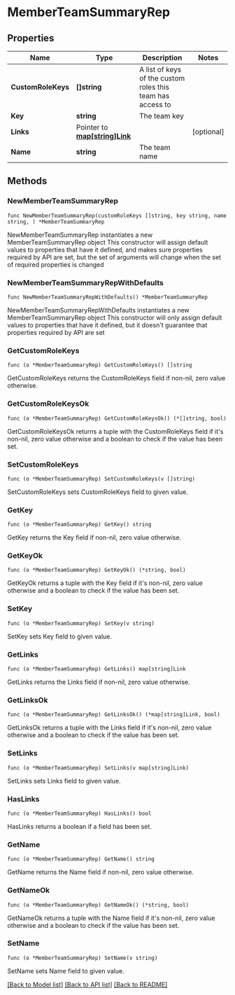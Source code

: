 # MemberTeamSummaryRep

## Properties

Name | Type | Description | Notes
------------ | ------------- | ------------- | -------------
**CustomRoleKeys** | **[]string** | A list of keys of the custom roles this team has access to | 
**Key** | **string** | The team key | 
**Links** | Pointer to [**map[string]Link**](Link.md) |  | [optional] 
**Name** | **string** | The team name | 

## Methods

### NewMemberTeamSummaryRep

`func NewMemberTeamSummaryRep(customRoleKeys []string, key string, name string, ) *MemberTeamSummaryRep`

NewMemberTeamSummaryRep instantiates a new MemberTeamSummaryRep object
This constructor will assign default values to properties that have it defined,
and makes sure properties required by API are set, but the set of arguments
will change when the set of required properties is changed

### NewMemberTeamSummaryRepWithDefaults

`func NewMemberTeamSummaryRepWithDefaults() *MemberTeamSummaryRep`

NewMemberTeamSummaryRepWithDefaults instantiates a new MemberTeamSummaryRep object
This constructor will only assign default values to properties that have it defined,
but it doesn't guarantee that properties required by API are set

### GetCustomRoleKeys

`func (o *MemberTeamSummaryRep) GetCustomRoleKeys() []string`

GetCustomRoleKeys returns the CustomRoleKeys field if non-nil, zero value otherwise.

### GetCustomRoleKeysOk

`func (o *MemberTeamSummaryRep) GetCustomRoleKeysOk() (*[]string, bool)`

GetCustomRoleKeysOk returns a tuple with the CustomRoleKeys field if it's non-nil, zero value otherwise
and a boolean to check if the value has been set.

### SetCustomRoleKeys

`func (o *MemberTeamSummaryRep) SetCustomRoleKeys(v []string)`

SetCustomRoleKeys sets CustomRoleKeys field to given value.


### GetKey

`func (o *MemberTeamSummaryRep) GetKey() string`

GetKey returns the Key field if non-nil, zero value otherwise.

### GetKeyOk

`func (o *MemberTeamSummaryRep) GetKeyOk() (*string, bool)`

GetKeyOk returns a tuple with the Key field if it's non-nil, zero value otherwise
and a boolean to check if the value has been set.

### SetKey

`func (o *MemberTeamSummaryRep) SetKey(v string)`

SetKey sets Key field to given value.


### GetLinks

`func (o *MemberTeamSummaryRep) GetLinks() map[string]Link`

GetLinks returns the Links field if non-nil, zero value otherwise.

### GetLinksOk

`func (o *MemberTeamSummaryRep) GetLinksOk() (*map[string]Link, bool)`

GetLinksOk returns a tuple with the Links field if it's non-nil, zero value otherwise
and a boolean to check if the value has been set.

### SetLinks

`func (o *MemberTeamSummaryRep) SetLinks(v map[string]Link)`

SetLinks sets Links field to given value.

### HasLinks

`func (o *MemberTeamSummaryRep) HasLinks() bool`

HasLinks returns a boolean if a field has been set.

### GetName

`func (o *MemberTeamSummaryRep) GetName() string`

GetName returns the Name field if non-nil, zero value otherwise.

### GetNameOk

`func (o *MemberTeamSummaryRep) GetNameOk() (*string, bool)`

GetNameOk returns a tuple with the Name field if it's non-nil, zero value otherwise
and a boolean to check if the value has been set.

### SetName

`func (o *MemberTeamSummaryRep) SetName(v string)`

SetName sets Name field to given value.



[[Back to Model list]](../README.md#documentation-for-models) [[Back to API list]](../README.md#documentation-for-api-endpoints) [[Back to README]](../README.md)


